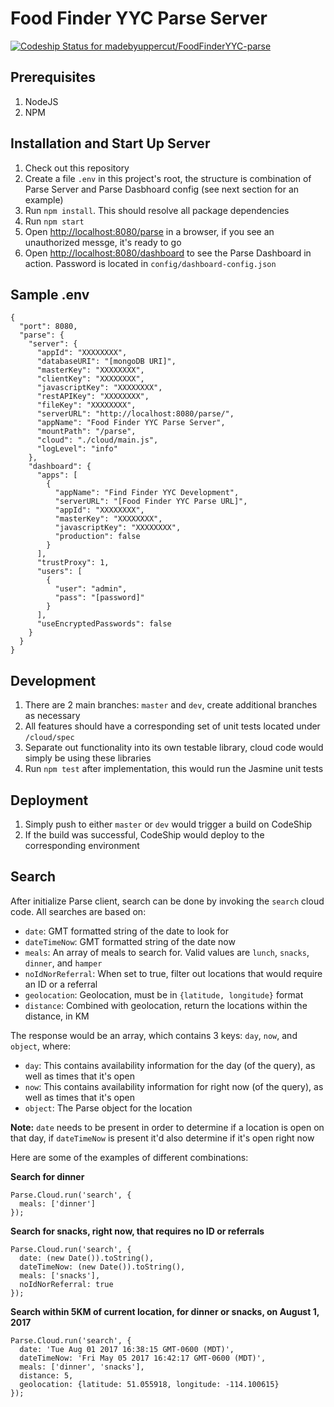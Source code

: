 Food Finder YYC Parse Server
===

[ ![Codeship Status for madebyuppercut/FoodFinderYYC-parse](https://app.codeship.com/projects/2a2aabe0-344a-0135-dc89-2213fdb1c191/status?branch=master)](https://app.codeship.com/projects/226812)

Prerequisites
---

1. NodeJS
1. NPM

Installation and Start Up Server
---

1. Check out this repository
1. Create a file `.env` in this project's root, the structure is combination of Parse Server and Parse Dasbhoard config (see next section for an example)
1. Run `npm install`. This should resolve all package dependencies
1. Run `npm start`
1. Open [http://localhost:8080/parse](http://localhost:8080/parse) in a browser, if you see an unauthorized messge, it's ready to go
1. Open [http://localhost:8080/dashboard](http://localhost:8080/dashboard) to see the Parse Dashboard in action. Password is located in `config/dashboard-config.json`

Sample .env
---
```
{
  "port": 8080,
  "parse": {
    "server": {
      "appId": "XXXXXXXX",
      "databaseURI": "[mongoDB URI]",
      "masterKey": "XXXXXXXX",
      "clientKey": "XXXXXXXX",
      "javascriptKey": "XXXXXXXX",
      "restAPIKey": "XXXXXXXX",
      "fileKey": "XXXXXXXX",
      "serverURL": "http://localhost:8080/parse/",
      "appName": "Food Finder YYC Parse Server",
      "mountPath": "/parse",
      "cloud": "./cloud/main.js",
      "logLevel": "info"
    },
    "dashboard": {
      "apps": [
        {
          "appName": "Find Finder YYC Development",
          "serverURL": "[Food Finder YYC Parse URL]",
          "appId": "XXXXXXXX",
          "masterKey": "XXXXXXXX",
          "javascriptKey": "XXXXXXXX",
          "production": false
        }
      ],
      "trustProxy": 1,
      "users": [
        {
          "user": "admin",
          "pass": "[password]"
        }
      ],
      "useEncryptedPasswords": false
    }
  }
}
```

Development
---
1. There are 2 main branches: `master` and `dev`, create additional branches as necessary
1. All features should have a corresponding set of unit tests located under `/cloud/spec`
1. Separate out functionality into its own testable library, cloud code would simply be using these libraries
1. Run `npm test` after implementation, this would run the Jasmine unit tests

Deployment
---
1. Simply push to either `master` or `dev` would trigger a build on CodeShip
1. If the build was successful, CodeShip would deploy to the corresponding environment

Search
---
After initialize Parse client, search can be done by invoking the `search` cloud code. All searches are based on:

- `date`: GMT formatted string of the date to look for
- `dateTimeNow`: GMT formatted string of the date now
- `meals`: An array of meals to search for. Valid values are `lunch`, `snacks`, `dinner`, and `hamper`
- `noIdNorReferral`: When set to true, filter out locations that would require an ID or a referral
- `geolocation`: Geolocation, must be in `{latitude, longitude}` format
- `distance`: Combined with geolocation, return the locations within the distance, in KM

The response would be an array, which contains 3 keys: `day`, `now`, and `object`, where:

- `day`: This contains availability information for the day (of the query), as well as times that it's open
- `now`: This contains availability information for right now (of the query), as well as times that it's open
- `object`: The Parse object for the location

**Note:** ```date``` needs to be present in order to determine if a location is open on that day, if ```dateTimeNow``` is present it'd also determine if it's open right now  

Here are some of the examples of different combinations:

**Search for dinner**

```
Parse.Cloud.run('search', {
  meals: ['dinner']
});
```

**Search for snacks, right now, that requires no ID or referrals**

```
Parse.Cloud.run('search', {
  date: (new Date()).toString(),
  dateTimeNow: (new Date()).toString(),
  meals: ['snacks'],
  noIdNorReferral: true
});
```

**Search within 5KM of current location, for dinner or snacks, on August 1, 2017**

```
Parse.Cloud.run('search', {
  date: 'Tue Aug 01 2017 16:38:15 GMT-0600 (MDT)',
  dateTimeNow: 'Fri May 05 2017 16:42:17 GMT-0600 (MDT)',
  meals: ['dinner', 'snacks'],
  distance: 5,
  geolocation: {latitude: 51.055918, longitude: -114.100615}
});
```
